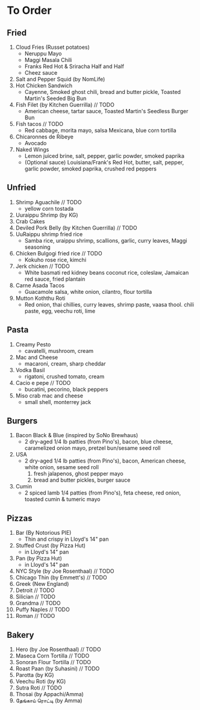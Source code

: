 # To Order
## Fried
1. Cloud Fries (Russet potatoes)
    * Neruppu Mayo
    * Maggi Masala Chili
    * Franks Red Hot & Sriracha Half and Half
    * Cheez sauce
1. Salt and Pepper Squid (by NomLife)
1. Hot Chicken Sandwich
    * Cayenne, Smoked ghost chili, bread and butter pickle, Toasted Martin's Seeded Big Bun
1. Fish Filet (by Kitchen Guerrilla) // TODO
    * American cheese, tartar sauce, Toasted Martin's Seedless Burger Bun
1. Fish tacos // TODO
    * Red cabbage, morita mayo, salsa Mexicana, blue corn tortilla
1. Chicaronnes de Ribeye
    * Avocado
1. Naked Wings
    * Lemon juiced brine, salt, pepper, garlic powder, smoked paprika
    * (Optional sauce) Louisiana/Frank's Red Hot, butter, salt, pepper, garlic powder, smoked paprika, crushed red peppers

## Unfried
1. Shrimp Aguachile // TODO
    * yellow corn tostada
1. Uuraippu Shrimp (by KG)
1. Crab Cakes
1. Deviled Pork Belly (by Kitchen Guerrilla) // TODO
1. UuRaippu shrimp fried rice
    * Samba rice, uraippu shrimp, scallions, garlic, curry leaves, Maggi seasoning
1. Chicken Bulgogi fried rice // TODO
    * Kokuho rose rice, kimchi
1. Jerk chicken // TODO
    * White basmati red kidney beans coconut rice, coleslaw, Jamaican red sauce, fried plantain
1. Carne Asada Tacos
    * Guacamole salsa, white onion, cilantro, flour tortilla
1. Mutton Koththu Roti
    * Red onion, thai chillies, curry leaves, shrimp paste, vaasa thool. chili paste, egg, veechu roti, lime

## Pasta
1. Creamy Pesto
    * cavatelli, mushroom, cream
1. Mac and Cheese
    * macaroni, cream, sharp cheddar
1. Vodka Basil
    * rigatoni, crushed tomato, cream
1. Cacio e pepe // TODO
    * bucatini, pecorino, black peppers
1. Miso crab mac and cheese
    * small shell, monterrey jack

## Burgers
1. Bacon Black & Blue (inspired by SoNo Brewhaus)
    * 2 dry-aged 1/4 lb patties (from Pino's), bacon, blue cheese, caramelized onion mayo, pretzel bun/sesame seed roll
1. USA
    * 2 dry-aged 1/4 lb patties (from Pino's), bacon, American cheese, white onion, sesame seed roll
        1. fresh jalapenos, ghost pepper mayo
        1. bread and butter pickles, burger sauce
1. Cumin
    * 2 spiced lamb 1/4 patties (from Pino's), feta cheese, red onion, toasted cumin & tumeric mayo

## Pizzas
1. Bar (By Notorious PIE)
    * Thin and crispy in Lloyd's 14" pan
1. Stuffed Crust (by Pizza Hut)
    * in Lloyd's 14" pan
1. Pan (by Pizza Hut)
    * in Lloyd's 14" pan
1. NYC Style (by Joe Rosenthaal) // TODO
1. Chicago Thin (by Emmett's) // TODO
1. Greek (New England)
1. Detroit // TODO
1. Silician // TODO
1. Grandma // TODO
1. Puffy Naples // TODO
1. Roman // TODO

## Bakery
1. Hero (by Joe Rosenthaal) // TODO
1. Maseca Corn Tortilla // TODO
1. Sonoran Flour Tortilla // TODO
1. Roast Paan (by Suhasini) // TODO
1. Parotta (by KG)
1. Veechu Roti (by KG)
1. Sutra Roti // TODO
1. Thosai (by Appachi/Amma)
1. தேங்காய் ரொட்டி (by Amma)